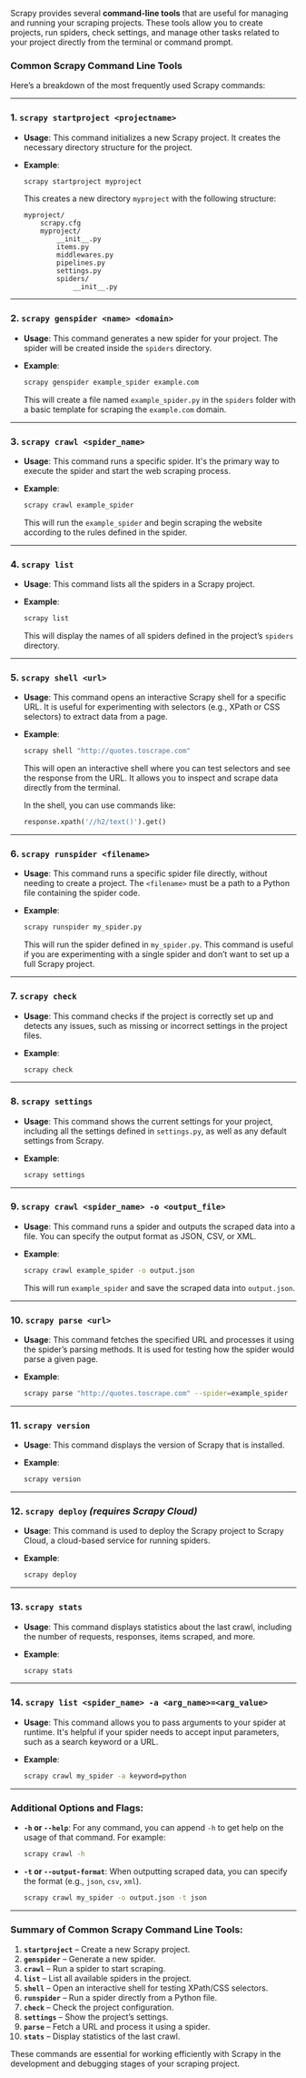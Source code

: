 Scrapy provides several **command-line tools** that are useful for managing and running your scraping projects. These tools allow you to create projects, run spiders, check settings, and manage other tasks related to your project directly from the terminal or command prompt.

### Common Scrapy Command Line Tools

Here’s a breakdown of the most frequently used Scrapy commands:

---

### 1. **`scrapy startproject <projectname>`**

- **Usage**: This command initializes a new Scrapy project. It creates the necessary directory structure for the project.

- **Example**:
  ```bash
  scrapy startproject myproject
  ```
  This creates a new directory `myproject` with the following structure:
  ```
  myproject/
      scrapy.cfg
      myproject/
          __init__.py
          items.py
          middlewares.py
          pipelines.py
          settings.py
          spiders/
              __init__.py
  ```

---

### 2. **`scrapy genspider <name> <domain>`**

- **Usage**: This command generates a new spider for your project. The spider will be created inside the `spiders` directory.

- **Example**:
  ```bash
  scrapy genspider example_spider example.com
  ```
  This will create a file named `example_spider.py` in the `spiders` folder with a basic template for scraping the `example.com` domain.

---

### 3. **`scrapy crawl <spider_name>`**

- **Usage**: This command runs a specific spider. It's the primary way to execute the spider and start the web scraping process.

- **Example**:
  ```bash
  scrapy crawl example_spider
  ```
  This will run the `example_spider` and begin scraping the website according to the rules defined in the spider.

---

### 4. **`scrapy list`**

- **Usage**: This command lists all the spiders in a Scrapy project.

- **Example**:
  ```bash
  scrapy list
  ```
  This will display the names of all spiders defined in the project’s `spiders` directory.

---

### 5. **`scrapy shell <url>`**

- **Usage**: This command opens an interactive Scrapy shell for a specific URL. It is useful for experimenting with selectors (e.g., XPath or CSS selectors) to extract data from a page.

- **Example**:
  ```bash
  scrapy shell "http://quotes.toscrape.com"
  ```
  This will open an interactive shell where you can test selectors and see the response from the URL. It allows you to inspect and scrape data directly from the terminal.

  In the shell, you can use commands like:
  ```python
  response.xpath('//h2/text()').get()
  ```

---

### 6. **`scrapy runspider <filename>`**

- **Usage**: This command runs a specific spider file directly, without needing to create a project. The `<filename>` must be a path to a Python file containing the spider code.

- **Example**:
  ```bash
  scrapy runspider my_spider.py
  ```
  This will run the spider defined in `my_spider.py`. This command is useful if you are experimenting with a single spider and don’t want to set up a full Scrapy project.

---

### 7. **`scrapy check`**

- **Usage**: This command checks if the project is correctly set up and detects any issues, such as missing or incorrect settings in the project files.

- **Example**:
  ```bash
  scrapy check
  ```

---

### 8. **`scrapy settings`**

- **Usage**: This command shows the current settings for your project, including all the settings defined in `settings.py`, as well as any default settings from Scrapy.

- **Example**:
  ```bash
  scrapy settings
  ```

---

### 9. **`scrapy crawl <spider_name> -o <output_file>`**

- **Usage**: This command runs a spider and outputs the scraped data into a file. You can specify the output format as JSON, CSV, or XML.

- **Example**:
  ```bash
  scrapy crawl example_spider -o output.json
  ```
  This will run `example_spider` and save the scraped data into `output.json`.

---

### 10. **`scrapy parse <url>`**

- **Usage**: This command fetches the specified URL and processes it using the spider’s parsing methods. It is used for testing how the spider would parse a given page.

- **Example**:
  ```bash
  scrapy parse "http://quotes.toscrape.com" --spider=example_spider
  ```

---

### 11. **`scrapy version`**

- **Usage**: This command displays the version of Scrapy that is installed.

- **Example**:
  ```bash
  scrapy version
  ```

---

### 12. **`scrapy deploy`** *(requires Scrapy Cloud)*

- **Usage**: This command is used to deploy the Scrapy project to Scrapy Cloud, a cloud-based service for running spiders.

- **Example**:
  ```bash
  scrapy deploy
  ```

---

### 13. **`scrapy stats`**

- **Usage**: This command displays statistics about the last crawl, including the number of requests, responses, items scraped, and more.

- **Example**:
  ```bash
  scrapy stats
  ```

---

### 14. **`scrapy list <spider_name> -a <arg_name>=<arg_value>`**

- **Usage**: This command allows you to pass arguments to your spider at runtime. It's helpful if your spider needs to accept input parameters, such as a search keyword or a URL.

- **Example**:
  ```bash
  scrapy crawl my_spider -a keyword=python
  ```

---

### Additional Options and Flags:

- **`-h` or `--help`**: For any command, you can append `-h` to get help on the usage of that command. For example:
  ```bash
  scrapy crawl -h
  ```

- **`-t` or `--output-format`**: When outputting scraped data, you can specify the format (e.g., `json`, `csv`, `xml`).
  ```bash
  scrapy crawl my_spider -o output.json -t json
  ```

---

### Summary of Common Scrapy Command Line Tools:

1. **`startproject`** – Create a new Scrapy project.
2. **`genspider`** – Generate a new spider.
3. **`crawl`** – Run a spider to start scraping.
4. **`list`** – List all available spiders in the project.
5. **`shell`** – Open an interactive shell for testing XPath/CSS selectors.
6. **`runspider`** – Run a spider directly from a Python file.
7. **`check`** – Check the project configuration.
8. **`settings`** – Show the project’s settings.
9. **`parse`** – Fetch a URL and process it using a spider.
10. **`stats`** – Display statistics of the last crawl.

These commands are essential for working efficiently with Scrapy in the development and debugging stages of your scraping project.
